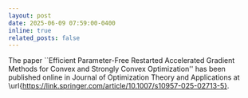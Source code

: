 ```yaml
---
layout: post
date: 2025-06-09 07:59:00-0400
inline: true
related_posts: false
---
```


The paper ``Efficient Parameter-Free Restarted Accelerated Gradient Methods for Convex and Strongly Convex Optimization'' has been published online in Journal of Optimization Theory and Applications at \url{https://link.springer.com/article/10.1007/s10957-025-02713-5}.


